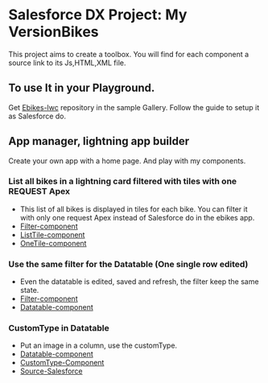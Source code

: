 # Salesforce DX Project: My VersionBikes

This project aims to create a toolbox. You will find for each component a source link to its Js,HTML,XML file.

## To use It in your Playground.

Get [Ebikes-lwc](https://github.com/trailheadapps/ebikes-lwc) repository in the sample Gallery. Follow the guide to setup it as Salesforce do.

## App manager, lightning app builder

Create your own app with a home page. And play with my components.

### List all bikes in a lightning card filtered with tiles with one REQUEST Apex

- This list of all bikes is displayed in tiles for each bike. You can filter it with only one request Apex instead of Salesforce do in the ebikes app.
- [Filter-component](https://github.com/royce76/MyVersionBikes/tree/master/force-app/main/default/lwc/myProductFilter)
- [ListTile-component](https://github.com/royce76/MyVersionBikes/tree/master/force-app/main/default/lwc/myProductList)
- [OneTile-component](https://github.com/royce76/MyVersionBikes/tree/master/force-app/main/default/lwc/myProductTile)

### Use the same filter for the Datatable (One single row edited)

- Even the datatable is edited, saved and refresh, the filter keep the same state.
- [Filter-component](https://github.com/royce76/MyVersionBikes/tree/master/force-app/main/default/lwc/myProductFilter)
- [Datatable-component](https://github.com/royce76/MyVersionBikes/tree/master/force-app/main/default/lwc/myBikesTable)

### CustomType in Datatable

- Put an image in a column, use the customType.
- [Datatable-component](https://github.com/royce76/MyVersionBikes/tree/master/force-app/main/default/lwc/myBikesTable)
- [CustomType-Component](https://github.com/royce76/MyVersionBikes/tree/master/force-app/main/default/lwc/myCustomTypes)
- [Source-Salesforce](https://developer.salesforce.com/docs/component-library/documentation/en/lwc/data_table_custom_types)
